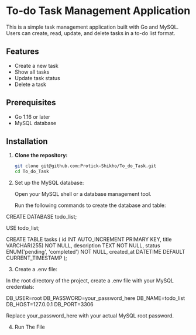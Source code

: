 # To-do Task Management Application

This is a simple task management application built with Go and MySQL. Users can create, read, update, and delete tasks in a to-do list format.

## Features

- Create a new task
- Show all tasks
- Update task status
- Delete a task

## Prerequisites

- Go 1.16 or later
- MySQL database

## Installation

1. **Clone the repository:**

   ```bash
   git clone git@github.com:Protick-Shikho/To_do_Task.git
   cd To_do_Task

2. Set up the MySQL database:

    Open your MySQL shell or a database management tool.

    Run the following commands to create the database and table:

CREATE DATABASE todo_list;

USE todo_list;

CREATE TABLE tasks (
    id INT AUTO_INCREMENT PRIMARY KEY,
    title VARCHAR(255) NOT NULL,
    description TEXT NOT NULL,
    status ENUM('pending', 'completed') NOT NULL,
    created_at DATETIME DEFAULT CURRENT_TIMESTAMP
);

3. Create a .env file:

In the root directory of the project, create a .env file with your MySQL credentials:


DB_USER=root
DB_PASSWORD=your_password_here
DB_NAME=todo_list
DB_HOST=127.0.0.1
DB_PORT=3306

Replace your_password_here with your actual MySQL root password.


4. Run The File
